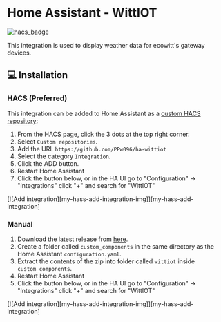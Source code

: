 # Home Assistant - WittIOT
 

[![hacs_badge](https://img.shields.io/badge/HACS-Custom-41BDF5.svg?style=for-the-badge)](https://github.com/hacs/integration)

 
This integration is used to display weather data for ecowitt's gateway devices.

## :computer: Installation

### HACS (Preferred)
This integration can be added to Home Assistant as a [custom HACS repository](https://hacs.xyz/docs/faq/custom_repositories):
1. From the HACS page, click the 3 dots at the top right corner.
1. Select `Custom repositories`.
1. Add the URL `https://github.com/PPw096/ha-wittiot`
1. Select the category `Integration`.
1. Click the ADD button.
1. Restart Home Assistant
1. Click the button below, or in the HA UI go to "Configuration" -> "Integrations" click "+" and search for "WittIOT"

[![Add integration][my-hass-add-integration-img]][my-hass-add-integration]

### Manual
1. Download the latest release from [here](https://github.com/PPw096/ha-wittiot/releases).
1. Create a folder called `custom_components` in the same directory as the Home Assistant `configuration.yaml`.
1. Extract the contents of the zip into folder called `wittiot` inside `custom_components`.
1. Restart Home Assistant
1. Click the button below, or in the HA UI go to "Configuration" -> "Integrations" click "+" and search for "WittIOT"

[![Add integration][my-hass-add-integration-img]][my-hass-add-integration]

